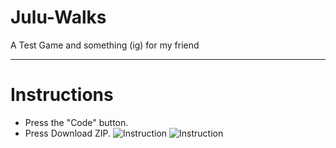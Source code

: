 # Julu-Walks
A Test Game and something (ig) for my friend
- - -
# Instructions
* Press the "Code" button.
* Press Download ZIP.
![Instruction](https://media.discordapp.net/attachments/831001496068947998/839090704290283550/unknown.png)
![Instruction](https://media.discordapp.net/attachments/831001496068947998/839091052182372352/unknown.png)
